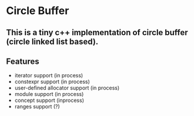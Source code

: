 # Circle Buffer

## This is a tiny c++ implementation of circle buffer (circle linked list based).

## Features

- iterator support (in process)
- constexpr support (in process)
- user-defined allocator support (in process)
- module support (in process)
- concept support (inprocess)
- ranges support (?)
